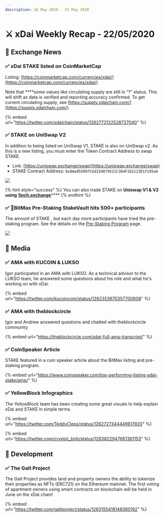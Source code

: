 ```yaml
---
description: 16 May 2020 - 22 May 2020
---
```


# ⚔️ xDai Weekly Recap - 22/05/2020

## 📡 Exchange News

### ✅ **xDai STAKE listed on CoinMarketCap**

Listing: [https://coinmarketcap.com/currencies/xdai/](https://coinmarketcap.com/currencies/xdai/)

Note that ****some values like circulating supply are still in “?” status. This will shift as data is verified and reporting accuracy confirmed. To get current circulating supply, see [https://supply.xdaichain.com/](https://supply.xdaichain.com/)

{% embed url="https://twitter.com/xdaichain/status/1262772122528727040" %}

### ✅ **STAKE on UniSwap V2**

In addition to being listed on UniSwap V1, STAKE is also on UniSwap v2. As this is a new listing, you must enter the Token Contract Address to swap STAKE.

* Link: [https://uniswap.exchange/swap](https://uniswap.exchange/swap)
* STAKE Contract Address: `0x0Ae055097C6d159879521C384F1D2123D1f195e6`

![](../../../../.gitbook/assets/uniswapv2.gif)

{% hint style="success" %}
You can also trade STAKE on **Uniswap V1 & V2 using** [**1inch.exchange**](https://1inch.exchange/#/ETH/STAKE)\*\*\*\*
{% endhint %}

### ✅ 🎉BitMax Pre-Staking StakeVault hits 500+ participants

The amount of STAKE , but each day more participants have tried the pre-staking program. See the details on the [Pre-Staking Program](../pre-staking-program.md) page.

![](../../../../.gitbook/assets/chart.png)

## 📰 Media

### ✅ AMA with KUCOIN & LUKSO

Igor participated in an AMA with LUKSO. As a technical advisor to the LUKSO team, he answered some questions about his role and what he's working on with xDai.

{% embed url="https://twitter.com/kucoincom/status/1262353670357700608" %}

### ✅ AMA with theblockcircle

Igor and Andrew answered questions and chatted with theblockcircle community

{% embed url="https://theblockcircle.com/xdai-full-ama-transcript/" %}

### ✅ CoinSpeaker Article

STAKE featured in a coin speaker article about the BitMax listing and pre-staking program.

{% embed url="https://www.coinspeaker.com/top-performing-listing-xdai-stake/amp/" %}

### ✅ YellowBlock Infographics

The YellowBlock team has been creating some great visuals to help explain xDai and STAKE in simple terms.

{% embed url="https://twitter.com/TeddyCleps/status/1262727344449617920" %}

{% embed url="https://twitter.com/crypto\_birb/status/1263822947661361153" %}

## 🏢 Development

### ✅ The Galt Project

The Galt Project provides land and property owners the ability to tokenize their properties as NFTs \(ERC721\) on the Ethereum mainnet. The first voting of apartment owners using smart contracts on blockchain will be held in June on the xDai chain!

{% embed url="https://twitter.com/galtproject/status/1263155418148360192" %}



